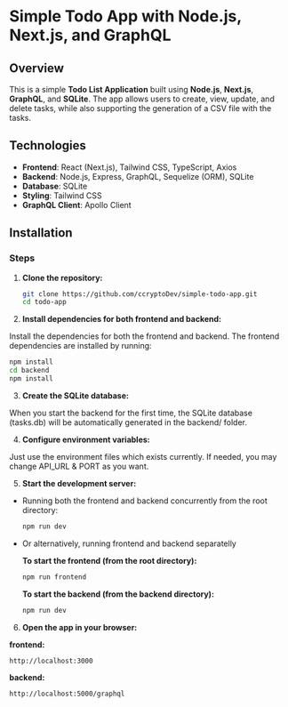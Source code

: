 # Simple Todo App with Node.js, Next.js, and GraphQL

## Overview

This is a simple **Todo List Application** built using **Node.js**, **Next.js**, **GraphQL**, and **SQLite**. The app allows users to create, view, update, and delete tasks, while also supporting the generation of a CSV file with the tasks.

## Technologies

- **Frontend**: React (Next.js), Tailwind CSS, TypeScript, Axios
- **Backend**: Node.js, Express, GraphQL, Sequelize (ORM), SQLite
- **Database**: SQLite
- **Styling**: Tailwind CSS
- **GraphQL Client**: Apollo Client

## Installation

### Steps

1. **Clone the repository:**

   ```bash
   git clone https://github.com/ccryptoDev/simple-todo-app.git
   cd todo-app
   ```

2. **Install dependencies for both frontend and backend:**

  Install the dependencies for both the frontend and backend. The frontend dependencies are installed by running:

  ```bash
  npm install
  cd backend
  npm install
  ```

3. **Create the SQLite database:**

When you start the backend for the first time, the SQLite database (tasks.db) will be automatically generated in the backend/ folder.

4. **Configure environment variables:**

Just use the environment files which exists currently. If needed, you may change API_URL & PORT as you want.

5. **Start the development server:**

- Running both the frontend and backend concurrently from the root directory:

  ```bash
  npm run dev
  ```
  
- Or alternatively, running frontend and backend separatelly

  **To start the frontend (from the root directory):**

  ```bash
  npm run frontend
  ```

  **To start the backend (from the backend directory):**

  ```bash
  npm run dev
  ```

6. **Open the app in your browser:**

**frontend:**

  ```bash
  http://localhost:3000
  ```

**backend:**

  ```bash
  http://localhost:5000/graphql
  ```